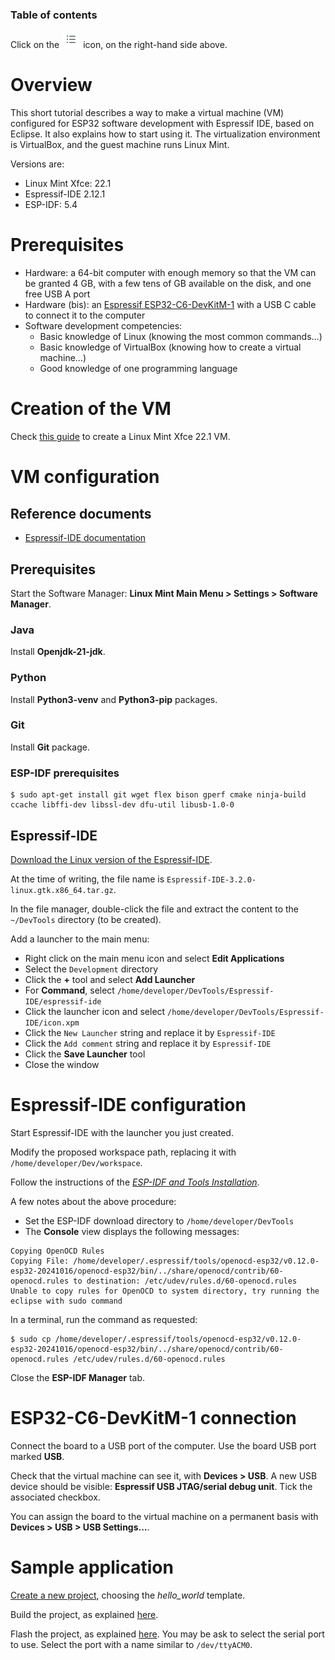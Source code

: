 ### Table of contents

Click on the ![](images/tocIcon.png) icon, on the right-hand side above.

# Overview

This short tutorial describes a way to make a virtual machine (VM) configured for ESP32 software development with Espressif IDE, based on Eclipse. It also explains how to start using it. The virtualization environment is VirtualBox, and the guest machine runs Linux Mint.

Versions are:

* Linux Mint Xfce: 22.1
* Espressif-IDE       2.12.1
* ESP-IDF: 5.4

# Prerequisites

* Hardware: a 64-bit computer with enough memory so that the VM can be granted 4 GB, with a few tens of GB available on the disk, and one free USB A port
* Hardware (bis): an [Espressif ESP32-C6-DevKitM-1](https://docs.espressif.com/projects/espressif-esp-dev-kits/en/latest/esp32c6/esp32-c6-devkitm-1/index.html) with a USB C cable to connect it to the computer
* Software development competencies: 
  * Basic knowledge of Linux (knowing the most common commands...)
  * Basic knowledge of VirtualBox (knowing how to create a virtual machine...)
  * Good knowledge of one programming language

# Creation of the VM

Check [this guide](https://github.com/PascalBod/lm-vm) to create a Linux Mint Xfce 22.1 VM.

# VM configuration

## Reference documents

* [Espressif-IDE documentation](https://docs.espressif.com/projects/espressif-ide/en/latest/)

## Prerequisites

Start the Software Manager: **Linux Mint Main Menu > Settings > Software Manager**.

### Java

Install **Openjdk-21-jdk**.

### Python

Install **Python3-venv** and **Python3-pip** packages.

### Git

Install **Git** package.

### ESP-IDF prerequisites

```
$ sudo apt-get install git wget flex bison gperf cmake ninja-build ccache libffi-dev libssl-dev dfu-util libusb-1.0-0
```

## Espressif-IDE

[Download the Linux version of the Espressif-IDE](https://docs.espressif.com/projects/espressif-ide/en/latest/downloads.html#downloads).

At the time of writing, the file name is `Espressif-IDE-3.2.0-linux.gtk.x86_64.tar.gz`.

In the file manager, double-click the file and extract the content to the `~/DevTools` directory (to be created).

Add a launcher to the main menu:
* Right click on the main menu icon and select **Edit Applications**
* Select the `Development` directory
* Click the **+** tool and select **Add Launcher**
* For **Command**, select `/home/developer/DevTools/Espressif-IDE/espressif-ide`
* Click the launcher icon and select `/home/developer/DevTools/Espressif-IDE/icon.xpm`
* Click the `New Launcher` string and replace it by `Espressif-IDE`
* Click the `Add comment` string and replace it by `Espressif-IDE`
* Click the **Save Launcher** tool
* Close the window

# Espressif-IDE configuration

Start Espressif-IDE with the launcher you just created.

Modify the proposed workspace path, replacing it with `/home/developer/Dev/workspace`.

Follow the instructions of the [*ESP-IDF and Tools Installation*](https://docs.espressif.com/projects/espressif-ide/en/latest/installation.html).

A few notes about the above procedure:
* Set the ESP-IDF download directory to `/home/developer/DevTools`
* The **Console** view displays the following messages:
```
Copying OpenOCD Rules
Copying File: /home/developer/.espressif/tools/openocd-esp32/v0.12.0-esp32-20241016/openocd-esp32/bin/../share/openocd/contrib/60-openocd.rules to destination: /etc/udev/rules.d/60-openocd.rules
Unable to copy rules for OpenOCD to system directory, try running the eclipse with sudo command
```

In a terminal, run the command as requested:
```shell
$ sudo cp /home/developer/.espressif/tools/openocd-esp32/v0.12.0-esp32-20241016/openocd-esp32/bin/../share/openocd/contrib/60-openocd.rules /etc/udev/rules.d/60-openocd.rules
```

Close the **ESP-IDF Manager** tab.

# ESP32-C6-DevKitM-1 connection

Connect the board to a USB port of the computer. Use the board USB port marked **USB**.

Check that the virtual machine can see it, with **Devices > USB**. A new USB device should be visible: **Espressif USB JTAG/serial debug unit**. Tick the associated checkbox.

You can assign the board to the virtual machine on a permanent basis with **Devices > USB > USB Settings...**.

# Sample application

[Create a new project](https://docs.espressif.com/projects/espressif-ide/en/latest/startproject.html#create-a-new-project), choosing the *hello_world* template.

Build the project, as explained [here](https://docs.espressif.com/projects/espressif-ide/en/latest/buildproject.html#build-the-project).

Flash the project, as explained [here](https://docs.espressif.com/projects/espressif-ide/en/latest/flashdevice.html#flash-onto-the-device). You may be ask to select the serial port to use. Select the port with a name similar to `/dev/ttyACM0`.
